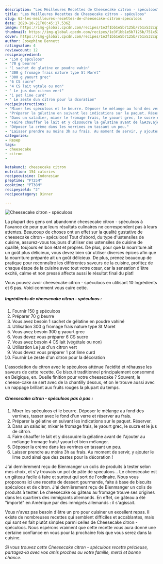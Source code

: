 ```yaml
---
description: "Les Meilleures Recettes de Cheesecake citron - spéculoos"
title: "Les Meilleures Recettes de Cheesecake citron - spéculoos"
slug: 63-les-meilleures-recettes-de-cheesecake-citron-speculoos
date: 2020-10-21T00:45:17.536Z
image: https://img-global.cpcdn.com/recipes/1e3f1bb1e5b7125b/751x532cq70/cheesecake-citron-speculoos-photo-principale-de-la-recette.jpg
thumbnail: https://img-global.cpcdn.com/recipes/1e3f1bb1e5b7125b/751x532cq70/cheesecake-citron-speculoos-photo-principale-de-la-recette.jpg
cover: https://img-global.cpcdn.com/recipes/1e3f1bb1e5b7125b/751x532cq70/cheesecake-citron-speculoos-photo-principale-de-la-recette.jpg
author: Josephine Bennett
ratingvalue: 4
reviewcount: 12
recipeingredient:
- "150 g spculoos"
- "70 g beurre"
- "1 sachet de glatine en poudre vahin"
- "300 g fromage frais nature type St Moret"
- "300 g yaourt grec"
- "6 CS sucre"
- "4 CS lait vgtale ou non"
- " Le jus dun citron vert"
- "1 pot lime curd"
- " Le zeste dun citron pour la dcoration"
recipeinstructions:
- "Mixer les spéculoos et le beurre. Déposer le mélange au fond des verrines, tasser avec le fond d&#39;un verre et réserver au frais."
- "Préparer la gélatine en suivant les indications sur le paquet. Réserver."
- "Dans un saladier, mixer le fromage frais, le yaourt grec, le sucre et le jus de citron."
- "Faire chauffer le lait et y dissoudre la gélatine avant de l&#39;ajouter au mélange fromage frais/ yaourt et bien mélanger."
- "Déposer la crème dans les verrines en tassant un peu."
- "Laisser prendre au moins 3h au frais. Au moment de servir, y ajouter le lime curd ainsi que des zestes pour la décoration !"
categories:
- Resep
tags:
- cheesecake
- citron
- 

katakunci: cheesecake citron  
nutrition: 154 calories
recipecuisine: Indonesian
preptime: "PT25M"
cooktime: "PT38M"
recipeyield: "2"
recipecategory: Dinner

---
```



![Cheesecake citron - spéculoos](https://img-global.cpcdn.com/recipes/1e3f1bb1e5b7125b/751x532cq70/cheesecake-citron-speculoos-photo-principale-de-la-recette.jpg)

La plupart des gens ont abandonné cheesecake citron - spéculoos à l'avance de peur que leurs résultats culinaires ne correspondent pas à leurs attentes. Beaucoup de choses ont un effet sur la qualité gustative de cheesecake citron - spéculoos! Tout d'abord, du type d'ustensiles de cuisine, assurez-vous toujours d'utiliser des ustensiles de cuisine de qualité, toujours en bon état et propres. De plus, pour que la nourriture ait un goût plus délicieux, vous devez bien sûr utiliser diverses épices afin que la nourriture préparée ait un goût délicieux. De plus, prenez beaucoup de pratique pour reconnaître les différentes saveurs de la cuisine, profitez de chaque étape de la cuisine avec tout votre cœur, car la sensation d'être excité, calme et non pressé affecte aussi le résultat final du plat!

<!--inarticleads1-->

Vous pouvez avoir cheesecake citron - spéculoos en utilisant 10 Ingrédients et 6 pas. Voici comment vous cuire cette.

##### Ingrédients de cheesecake citron - spéculoos :

1. Fournir 150 g spéculoos
1. Préparer 70 g beurre
1. Vous avez besoin 1 sachet de gélatine en poudre vahiné
1. Utilisation 300 g fromage frais nature type St Moret
1. Vous avez besoin 300 g yaourt grec
1. Vous devez vous préparer 6 CS sucre
1. Vous avez besoin 4 CS lait (végétale ou non)
1. Utilisation  Le jus d&#39;un citron vert
1. Vous devez vous préparer 1 pot lime curd
1. Fournir  Le zeste d&#39;un citron pour la décoration


L&#39;association du citron avec le spéculoos atténue l&#39;acidité et réhausse les saveurs de cette recette. Ce biscuit traditionnel principalement consommé en Belgique, en. Quelle finition pour votre cheesecake ? Souvent, le cheese-cake se sert avec de la chantilly dessus, et on le trouve aussi avec un nappage brillant aux fruits rouges la plupart du temps. 

<!--inarticleads2-->

##### Cheesecake citron - spéculoos pas à pas :

1. Mixer les spéculoos et le beurre. Déposer le mélange au fond des verrines, tasser avec le fond d&#39;un verre et réserver au frais.
1. Préparer la gélatine en suivant les indications sur le paquet. Réserver.
1. Dans un saladier, mixer le fromage frais, le yaourt grec, le sucre et le jus de citron.
1. Faire chauffer le lait et y dissoudre la gélatine avant de l&#39;ajouter au mélange fromage frais/ yaourt et bien mélanger.
1. Déposer la crème dans les verrines en tassant un peu.
1. Laisser prendre au moins 3h au frais. Au moment de servir, y ajouter le lime curd ainsi que des zestes pour la décoration !


J&#39;ai dernièrement reçu de Bienmanger un colis de produits à tester selon mes choix, et s&#39;y trouvais un pot de pâte de speculoos… Le cheesecake est un gâteau facile à faire et surtout qui sort de l&#39;ordinaire. Nous vous proposons ici une recette de dessert gourmande, faite à base de biscuits spéculoos et de citron. J&#39;ai dernièrement reçu de Bienmanger un colis de produits à tester. Le cheesecake ou gâteau au fromage trouve ses origines dans les quartiers des immigrants allemands. En effet, ce gâteau a été &#34;importé&#34; en Amérique par des immigrés allemands : il s&#39;agissait. 

<!--inarticleads1-->

<p>
Vous n'avez pas besoin d'être un pro pour cuisiner un excellent repas. Il existe de nombreuses recettes qui semblent difficiles et accablantes, mais qui sont en fait plutôt simples parmi celles de Cheesecake citron - spéculoos. Nous espérons vraiment que cette recette vous aura donné une certaine confiance en vous pour la prochaine fois que vous serez dans la cuisine.
</p>

<p>
<i>Si vous trouvez cette Cheesecake citron - spéculoos recette précieuse, partagez-la avec vos amis proches ou votre famille, merci et bonne chance.</i>
</p>
